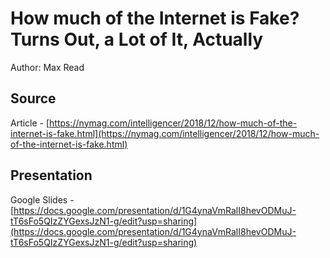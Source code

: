 # How much of the Internet is Fake? Turns Out, a Lot of It, Actually
Author: Max Read 
## Source

Article - [https://nymag.com/intelligencer/2018/12/how-much-of-the-internet-is-fake.html](https://nymag.com/intelligencer/2018/12/how-much-of-the-internet-is-fake.html)

## Presentation

Google Slides - [https://docs.google.com/presentation/d/1G4ynaVmRalI8hevODMuJ-tT6sFo5QIzZYGexsJzN1-g/edit?usp=sharing](https://docs.google.com/presentation/d/1G4ynaVmRalI8hevODMuJ-tT6sFo5QIzZYGexsJzN1-g/edit?usp=sharing)
